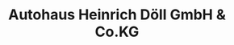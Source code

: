 ---
title: "Autohaus Heinrich Döll GmbH & Co.KG"
url: /homberg-efze/autohaus-heinrich-doell-gmbh-und-co-kg/
shop: Autohaus
---